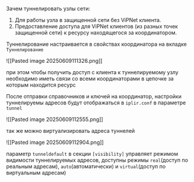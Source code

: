 
Зачем туннелировать узлы сети:
1. Для работы узла в защищенной сети без ViPNet клиента.
2. Предоставление доступа для ViPNet клиентов (из разных точек защищенной сети) к ресурсу находящегося за координатором.

Туннелирование настраивается в свойствах координатора на вкладке `Туннелирование`

![[Pasted image 20250609111326.png]]

при этом чтобы получить доступ с клиента к туннелируемому узлу необходимо иметь связи со всеми координаторами в цепочке за которым находится ресурс

После отправки справочников и ключей на координатор, настройки туннелируемы адресов будут отображаться в `iplir.conf` в параметре `tunnel`

![[Pasted image 20250609112555.png]]

так же можно  виртуализировать адреса туннелей

![[Pasted image 20250609112904.png]]

параметр `tunneldefault` в секции `[visibility]` управляет режимом видимости туннелируемых адресов, доступны режимы `real`(доступ по реальным адресам), `auto`(автоматически) и `virtual`(доступ по виртуальным адресам)




